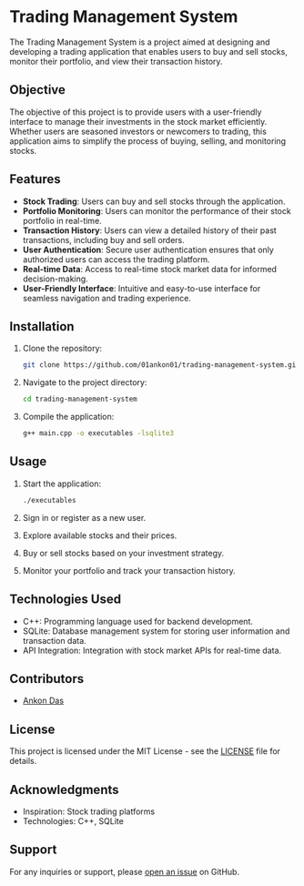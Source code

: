 # Trading Management System

The Trading Management System is a project aimed at designing and developing a trading application that enables users to buy and sell stocks, monitor their portfolio, and view their transaction history.

## Objective

The objective of this project is to provide users with a user-friendly interface to manage their investments in the stock market efficiently. Whether users are seasoned investors or newcomers to trading, this application aims to simplify the process of buying, selling, and monitoring stocks.

## Features

- **Stock Trading**: Users can buy and sell stocks through the application.
- **Portfolio Monitoring**: Users can monitor the performance of their stock portfolio in real-time.
- **Transaction History**: Users can view a detailed history of their past transactions, including buy and sell orders.
- **User Authentication**: Secure user authentication ensures that only authorized users can access the trading platform.
- **Real-time Data**: Access to real-time stock market data for informed decision-making.
- **User-Friendly Interface**: Intuitive and easy-to-use interface for seamless navigation and trading experience.

## Installation

1. Clone the repository:

    ```bash
    git clone https://github.com/01ankon01/trading-management-system.git
    ```

2. Navigate to the project directory:

    ```bash
    cd trading-management-system
    ```

3. Compile the application:

    ```bash
    g++ main.cpp -o executables -lsqlite3
    ```

## Usage

1. Start the application:

    ```bash
    ./executables
    ```

2. Sign in or register as a new user.
3. Explore available stocks and their prices.
4. Buy or sell stocks based on your investment strategy.
5. Monitor your portfolio and track your transaction history.

## Technologies Used

- C++: Programming language used for backend development.
- SQLite: Database management system for storing user information and transaction data.
- API Integration: Integration with stock market APIs for real-time data.

## Contributors

- [Ankon Das](https://github.com/01ankon01)

## License

This project is licensed under the MIT License - see the [LICENSE](LICENSE) file for details.

## Acknowledgments

- Inspiration: Stock trading platforms
- Technologies: C++, SQLite

## Support

For any inquiries or support, please [open an issue](https://github.com/01ankon01/trading-management-system/issues) on GitHub.
